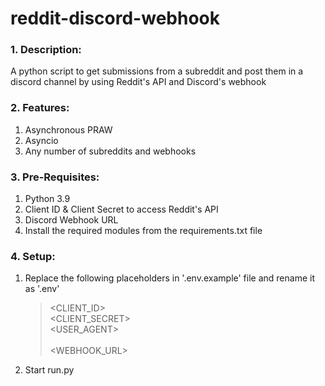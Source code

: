 # reddit-discord-webhook

### 1. Description:
A python script to get submissions from a subreddit and post them in a discord channel by using Reddit's API and Discord's webhook


### 2. Features:
1. Asynchronous PRAW
2. Asyncio
3. Any number of subreddits and webhooks
	
	
### 3. Pre-Requisites:

1. Python 3.9
2. Client ID & Client Secret to access Reddit's API
3. Discord Webhook URL
4. Install the required modules from the requirements.txt file
	

### 4. Setup:

1. Replace the following placeholders in '.env.example' file and rename it as '.env'

	> <CLIENT_ID><br>
	> <CLIENT_SECRET><br>
	> <USER_AGENT><br>
	> <SUBREDDIT><br>
	> <WEBHOOK_URL><br>

2. Start run.py


